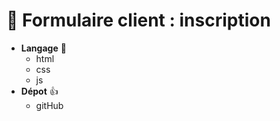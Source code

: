 # 🚀 Formulaire client : inscription 

* **Langage** 🥇
  * html
  * css
  * js
* **Dépot** 👍
  * gitHub